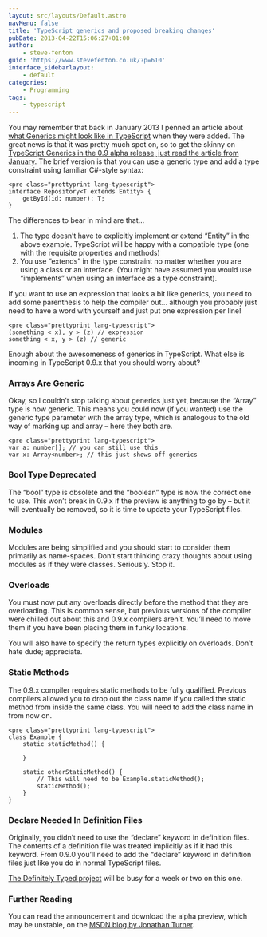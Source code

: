 ```yaml
---
layout: src/layouts/Default.astro
navMenu: false
title: 'TypeScript generics and proposed breaking changes'
pubDate: 2013-04-22T15:06:27+01:00
author:
    - steve-fenton
guid: 'https://www.stevefenton.co.uk/?p=610'
interface_sidebarlayout:
    - default
categories:
    - Programming
tags:
    - typescript
---
```


You may remember that back in January 2013 I penned an article about [what Generics might look like in TypeScript](https://www.stevefenton.co.uk/2013/01/An-Early-Vision-Of-TypeScript-Generics/) when they were added. The great news is that it was pretty much spot on, so to get the skinny on [TypeScript Generics in the 0.9 alpha release, just read the article from January](https://www.stevefenton.co.uk/2013/01/An-Early-Vision-Of-TypeScript-Generics/). The brief version is that you can use a generic type and add a type constraint using familiar C#-style syntax:

```
<pre class="prettyprint lang-typescript">
interface Repository<T extends Entity> {
    getById(id: number): T;
}
```

The differences to bear in mind are that…

1. The type doesn’t have to explicitly implement or extend “Entity” in the above example. TypeScript will be happy with a compatible type (one with the requisite properties and methods)
2. You use “extends” in the type constraint no matter whether you are using a class or an interface. (You might have assumed you would use “implements” when using an interface as a type constraint).

If you want to use an expression that looks a bit like generics, you need to add some parenthesis to help the compiler out… although you probably just need to have a word with yourself and just put one expression per line!

```
<pre class="prettyprint lang-typescript">
(something < x), y > (z) // expression
something < x, y > (z) // generic
```

Enough about the awesomeness of generics in TypeScript. What else is incoming in TypeScript 0.9.x that you should worry about?

### Arrays Are Generic

Okay, so I couldn’t stop talking about generics just yet, because the “Array” type is now generic. This means you could now (if you wanted) use the generic type parameter with the array type, which is analogous to the old way of marking up and array – here they both are.

```
<pre class="prettyprint lang-typescript">
var a: number[]; // you can still use this
var x: Array<number>; // this just shows off generics
```

### Bool Type Deprecated

The “bool” type is obsolete and the “boolean” type is now the correct one to use. This won’t break in 0.9.x if the preview is anything to go by – but it will eventually be removed, so it is time to update your TypeScript files.

### Modules

Modules are being simplified and you should start to consider them primarily as name-spaces. Don’t start thinking crazy thoughts about using modules as if they were classes. Seriously. Stop it.

### Overloads

You must now put any overloads directly before the method that they are overloading. This is common sense, but previous versions of the compiler were chilled out about this and 0.9.x compilers aren’t. You’ll need to move them if you have been placing them in funky locations.

You will also have to specify the return types explicitly on overloads. Don’t hate dude; appreciate.

### Static Methods

The 0.9.x compiler requires static methods to be fully qualified. Previous compilers allowed you to drop out the class name if you called the static method from inside the same class. You will need to add the class name in from now on.

```
<pre class="prettyprint lang-typescript">
class Example {
    static staticMethod() {
       
    }
   
    static otherStaticMethod() {
        // This will need to be Example.staticMethod();
        staticMethod();
    }
}
```

### Declare Needed In Definition Files

Originally, you didn’t need to use the “declare” keyword in definition files. The contents of a definition file was treated implicitly as if it had this keyword. From 0.9.0 you’ll need to add the “declare” keyword in definition files just like you do in normal TypeScript files.

[The Definitely Typed project](https://github.com/borisyankov/DefinitelyTyped) will be busy for a week or two on this one.

### Further Reading

You can read the announcement and download the alpha preview, which may be unstable, on the [MSDN blog by Jonathan Turner](http://blogs.msdn.com/b/typescript/archive/2013/04/22/10413065.aspx).